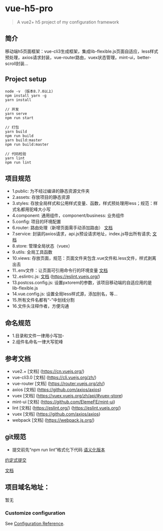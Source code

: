 # vue-h5-pro

> A vue2+ h5 project of my configuration framework

## 简介
移动端h5页面框架：vue-cli3生成框架，集成lib-flexible.js页面自适应，less样式预处理，axios请求封装，vue-router路由，vuex状态管理，mint-ui，better-scroll封装...

## Project setup
```
node -v （版本8.7.0以上）
npm install yarn -g
yarn install

// 开发
yarn serve
npm run start

// 打包
yarn build
npm run build
yarn build:master
npm run build:master

// 代码检验
yarn lint
npm run lint
```

## 项目规范
- 1.public: 为不经过编译的静态资源文件夹
- 2.assets: 存放项目的静态资源
- 3.styles: 存放全局样式和公用样式变量、函数，样式预处理用less；规范：样式名都用驼峰大小写
- 4.component: 通用组件，component/business: 业务组件
- 5.config: 项目的环境配置
- 6.router: 路由处理（新增页面需手动添加路由） [文档](https://router.vuejs.org/zh/)
- 7.service: 封装的axios请求，api.js预设请求地址，index.js导出所有请求; [文档](https://github.com/axios/axios)
- 8.store: 管理全局状态（vuex）
- 9.utils: 全局工具函数
- 10.views: 存放页面，规范：页面文件夹包含.vue文件和.less文件，样式剥离出去
- 11..env文件：让页面可引用命令行的环境变量 [文档](https://cli.vuejs.org/zh/guide/mode-and-env.html)
- 12..eslintrc.js: [文档](https://eslint.org/) (https://eslint.vuejs.org/)
- 13.postcss.config.js: 设置pxtorem的参数，该项目移动端的自适应用的是lib-flexible.js
- 14.vue.config.js: 设置全局less样式源，添加别名，等...
- 15.所有文件名都有“-”中划线分割
- 16.文件头注释作者，方便沟通

## 命名规范
- 1.目录和文件一律用小写加-
- 2.组件名命名一律大写驼峰

## 参考文档
- vue2.+ [文档] (https://cn.vuejs.org/)
- vue-cli3.0 [文档] (https://cli.vuejs.org/zh/)
- vue-router [文档] (https://router.vuejs.org/zh/)
- axios [文档] (https://github.com/axios/axios)
- vuex [文档] (https://vuex.vuejs.org/zh/api/#vuex-store)
- mint-ui [文档] (https://github.com/ElemeFE/mint-ui)
- lint [文档] (https://eslint.org/) (https://eslint.vuejs.org/)
- vuex [文档] (https://github.com/axios/axios)
- webpack [文档] (https://webpack.js.org/)

## git规范
- 提交前先“npm run lint”格式化下代码
[语义化版本](https://semver.org/lang/zh-CN/) 

[约定式提交](https://www.conventionalcommits.org/zh/v1.0.0-beta.4/)

[文档](https://www.liaoxuefeng.com/wiki/896043488029600)

## 项目域名地址：
暂无

### Customize configuration
See [Configuration Reference](https://cli.vuejs.org/config/).
